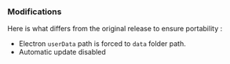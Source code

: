 ### Modifications

Here is what differs from the original release to ensure portability :

* Electron `userData` path is forced to `data` folder path.
* Automatic update disabled
